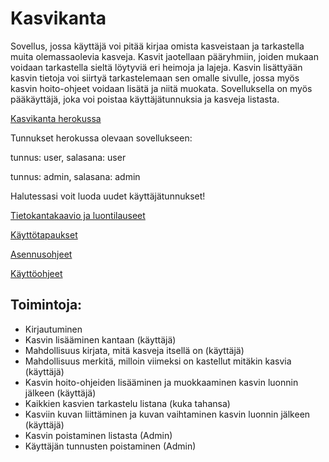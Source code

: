 # Kasvikanta
Sovellus, jossa käyttäjä voi pitää kirjaa omista kasveistaan ja tarkastella muita olemassaolevia kasveja.
Kasvit jaotellaan pääryhmiin, joiden mukaan voidaan tarkastella sieltä löytyviä eri heimoja ja lajeja. 
Kasvin lisättyään kasvin tietoja voi siirtyä tarkastelemaan sen omalle sivulle, jossa myös kasvin
hoito-ohjeet voidaan lisätä ja niitä muokata. Sovelluksella on myös pääkäyttäjä, joka voi poistaa
käyttäjätunnuksia ja kasveja listasta. 

[Kasvikanta herokussa](https://kasvikanta.herokuapp.com/)

Tunnukset herokussa olevaan sovellukseen:

tunnus: user, salasana: user

tunnus: admin, salasana: admin

Halutessasi voit luoda uudet käyttäjätunnukset!

[Tietokantakaavio ja luontilauseet](https://github.com/ArttuJanhunen/Kasvikanta/blob/master/documentation/tietokanta.md)

[Käyttötapaukset](https://github.com/ArttuJanhunen/Kasvikanta/blob/master/documentation/kayttotapaukset.md)

[Asennusohjeet](https://github.com/ArttuJanhunen/Kasvikanta/blob/master/documentation/asennusohje.md)

[Käyttöohjeet](https://github.com/ArttuJanhunen/Kasvikanta/blob/master/documentation/kayttoohje.md)

##  Toimintoja:

* Kirjautuminen  
* Kasvin lisääminen kantaan (käyttäjä)  
* Mahdollisuus kirjata, mitä kasveja itsellä on (käyttäjä)
* Mahdollisuus merkitä, milloin viimeksi on kastellut mitäkin kasvia (käyttäjä)
* Kasvin hoito-ohjeiden lisääminen ja muokkaaminen kasvin luonnin jälkeen (käyttäjä)
* Kaikkien kasvien tarkastelu listana (kuka tahansa)
* Kasviin kuvan liittäminen ja kuvan vaihtaminen kasvin luonnin jälkeen (käyttäjä)
* Kasvin poistaminen listasta (Admin)
* Käyttäjän tunnusten poistaminen (Admin)
